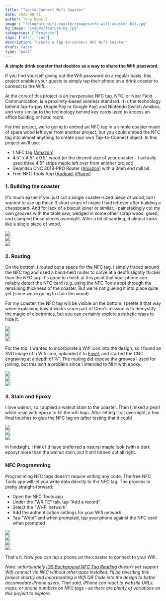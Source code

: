 ```yaml
---
title: "Tap-to-Connect Wifi Coaster"
date: 2022-08-31
author: Tony Nowell
image : "/blog/nfc-wifi-coaster/images/nfc-wifi-coaster-013.jpg"
bg_image: "images/feature-bg.jpg"
categories: ["Projects"]
tags: ["nfc", "cnc"]
description: "Create a tap-to-connect NFC Wifi coaster"
draft: false
type: "post"
---
```


__A simple drink coaster that doubles as a way to share the Wifi password.__

If you find yourself giving out the Wifi password on a regular basis,
this project enables your guests to simply tap their phone on a drink coaster to connect to the Wifi. 

At the core of this project is an inexpensive NFC tag. NFC, or Near Field Communication, is a proximity-based wireless standard. It is the technology behind tap-to-pay (Apple Pay or Google Pay) and Nintendo Switch Amiibos, and very similar to the technology behind key cards used to access an office building or hotel room. 

For this project, we're going to embed an NFC tag in a simple coaster made of spare wood left over from another project, but you could embed the NFC tag into almost anything to create your own Tap-to-Connect object. In this project we'll use:

- 1 NFC tag ([Amazon](https://www.amazon.com/dp/B087M9FLM4/)) 
- 4.5" x 4.5" x 0.5" wood (or the desired size of your coaster - I actually used three 4.5" strips maple left over from another project)
- Genmitsu CNC 3018-PRO Router ([Amazon](https://www.amazon.com/Genmitsu-3018-PRO-Control-Engraving-300x180x45mm/dp/B07P6K9BL3/)) with a 3mm end mill bit.
- Free NFC Tools App ([Android](https://play.google.com/store/apps/details?id=com.wakdev.wdnfc&gl=US), [iPhone](https://apps.apple.com/us/app/nfc-tools/id1252962749))


### 1. Building the coaster


It's much easier if you just cut a single coaster-sized piece of wood, but I wanted to use up these 3 short strips of maple I had leftover after building a chessboard. And for lack of a biscuit joiner or similar, I painstakingly cut my own grooves with the table saw, wedged in some other scrap wood, glued, and clamped these pieces overnight. After a bit of sanding, it almost looks like a single piece of wood.


<div class="grid">
  <div class="col"><img src="images/nfc-wifi-coaster-001.jpg"></div>
  <div class="col"><img src="images/nfc-wifi-coaster-002.jpg"></div>
  <div class="col"><img src="images/nfc-wifi-coaster-003.jpg"></div>
</div>


### 2. Routing

On the bottom, I routed out a space for the NFC tag. I simply traced around the NFC tag and used a hand-held router to carve at a depth slightly thicker than the NFC tag. It's good to check at this point that your phone can reliably detect the NFC card (e.g. using the NFC Tools app) through the remaining thickness of the coaster. But we're not glueing it into place quite yet (since we're going to stain the wood).

For my coaster, the NFC tag will be visible on the bottom.  I prefer it that way when explaining how it works since part of Crea's mission is to demystify the magic of electronics, but you can certainly explore aesthetic ways to hide it.

<div class="grid">
  <div class="col"><img src="images/nfc-wifi-coaster-004.jpg"></div>
  <div class="col"><img src="images/nfc-wifi-coaster-005.jpg"></div>
  <div class="col"><img src="images/nfc-wifi-coaster-006.jpg"></div>
</div>

For the top, I wanted to incorporate a Wifi icon into the design, so I found an SVG image of a Wifi icon, uploaded it to [Easel](https://www.inventables.com/technologies/easel), and started the CNC engraving at a depth of ⅛". The routing did expose the grooves I used for joining, but this isn't a problem since I intended to fill it with epoxy.


<div class="grid">
  <div class="col"><img src="images/nfc-wifi-coaster-007.jpg"></div>
  <div class="col"><img src="images/nfc-wifi-coaster-008.jpg"></div>
  <div class="col"><img src="images/nfc-wifi-coaster-009.jpg"></div>
</div>


### 3. Stain and Epoxy

I love walnut, so I applied a walnut stain to the coaster. Then I mixed a pearl white resin with epoxy to fill the wifi logo. After letting it sit overnight, a few final touches to glue the NFC tag on (after testing that it could



<div class="grid">
  <div class="col"><img src="images/nfc-wifi-coaster-011.jpg"></div>
  <div class="col"><img src="images/nfc-wifi-coaster-012.jpg"></div>
  <div class="col"><img src="images/nfc-wifi-coaster-013.jpg"></div>
</div>

In hindsight, I think I'd have preferred a natural maple look (with a dark epoxy) more than the walnut stain, but it still turned out all right.


### NFC Programming

Programming NFC tags doesn't require writing any code. The free NFC Tools app will let you write data directly to the NFC tag. The process is pretty straight-forward:

- Open the NFC Tools app
- Under the "WRITE" tab, tap "Add a record"
- Select the "Wi-Fi network"
- Add the authentication settings for your Wifi network
- Tap "Write" and when prompted, tap your phone against the NFC card when prompted


<div class="grid">
  <div class="col"><img src="images/nfc-wifi-coaster-screen-001.jpg"></div>
  <div class="col"><img src="images/nfc-wifi-coaster-screen-002.jpg"></div>
  <div class="col"><img src="images/nfc-wifi-coaster-screen-003.jpg"></div>
  <div class="col"><img src="images/nfc-wifi-coaster-screen-004.jpg"></div>
</div>

That's it. Now you can tap a phone on the coaster to connect to your Wifi.

_Note: unfortunately [iOS Background NFC Tag Reading](https://learn.gototags.com/nfc/software/iphone/reading/background) doesn't yet support Wifi connect via NFC without other apps installed. I'll be revisiting this project shortly and incorporating a Wifi QR Code into the design to better accomodate iPhone users. That said, iPhone can react to website URLs, maps, or phone numbers on NFC tags - so there are plenty of variations on this project to explore._